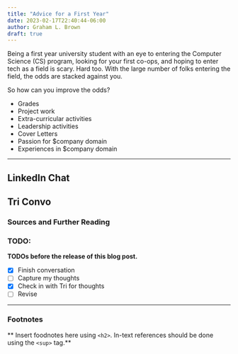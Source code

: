 ```yaml
---
title: "Advice for a First Year"
date: 2023-02-17T22:40:44-06:00
author: Graham L. Brown
draft: true
---
```


Being a first year university student with an eye to entering the Computer Science (CS) program, looking for your first co-ops, and hoping to enter tech as a field is scary. Hard too. With the large number of folks entering the field, the odds are stacked against you.

So how can you improve the odds?

 - Grades
 - Project work
 - Extra-curricular activities
 - Leadership activities
 - Cover Letters
 - Passion for $company domain
 - Experiences in $company domain

---

## LinkedIn Chat



## Tri Convo



### Sources and Further Reading

### TODO: 

**TODOs before the release of this blog post.**
 - [x] Finish conversation
 - [ ] Capture my thoughts
 - [x] Check in with Tri for thoughts
 - [ ] Revise

---

### Footnotes

** Insert foodnotes here using `<h2>`. In-text references should be done using the `<sup>` tag.**
